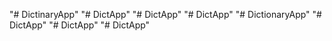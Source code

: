 "# DictinaryApp" 
"# DictApp" 
"# DictApp" 
"# DictApp" 
"# DictionaryApp" 
"# DictApp" 
"# DictApp" 
"# DictApp" 
